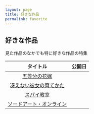 ```yaml
---
layout: page
title: 好きな作品
permalink: favorite
---
```


## 好きな作品

見た作品のなかでも特に好きな作品の特集

|タイトル|公開日|
|:-:|:-:|
|[五等分の花嫁](/gotobun)||
|[冴えない彼女の育てかた](./favorite/saekano)||
|[スパイ教室](./spyroom)||
|[ソードアート・オンライン](./sao/sao.html)||
